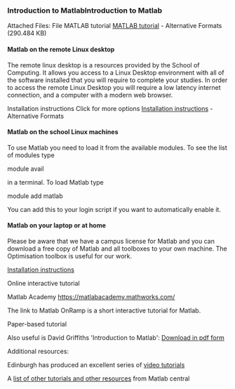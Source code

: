 ### Introduction to MatlabIntroduction to Matlab
Attached Files:
File MATLAB tutorial [MATLAB tutorial](https://minerva.leeds.ac.uk/bbcswebdav/pid-7346169-dt-content-rid-15883730_2/courses/202021_27458_COMP5930M/MATLAB_Tutorial.pdf) - Alternative Formats (290.484 KB)
#### Matlab on the remote Linux desktop

The remote linux desktop is a resources provided by the School of Computing. It allows you access to a Linux Desktop environment with all of the software installed that you will require to complete your studies. In order to access the remote Linux Desktop you will require a low latency internet connection, and a computer with a modern web browser.

 Installation instructions Click for more options [Installation instructions](https://minerva.leeds.ac.uk/bbcswebdav/pid-7346169-dt-content-rid-17467881_3/orgs/SCH_Computing/induction/induction/build/html/sections/soc_resources.html) - Alternative Formats

#### Matlab on the school Linux machines 

To use Matlab you need to load it from the available modules. To see the list of modules type

  module avail

in a terminal. To load Matlab type

  module add matlab

You can add this to your login script if you want to automatically enable it. 

#### Matlab on your laptop or at home

Please be aware that we have a campus license for Matlab and you can download a free copy of Matlab and all toolboxes to your own machine. The Optimisation toolbox is useful for our work. 

[Installation instructions](https://uk.mathworks.com/academia/tah-portal/university-of-leeds-40586183.html)

Online interactive tutorial

Matlab Academy https://matlabacademy.mathworks.com/ 

The link to Matlab OnRamp is a short interactive tutorial for Matlab.

Paper-based tutorial

Also useful is David Griffiths 'Introduction to Matlab':  [Download in pdf form](http://www.maths.dundee.ac.uk/ftp/na-reports/MatlabNotes.pdf)

Additional resources:

Edinburgh has produced an excellent series of [video tutorials](http://www.eng.ed.ac.uk/teaching/courses/matlab)

A [list of other tutorials and other resources](http://www.mathworks.co.uk/academia/student_center/tutorials/launchpad.html) from Matlab central